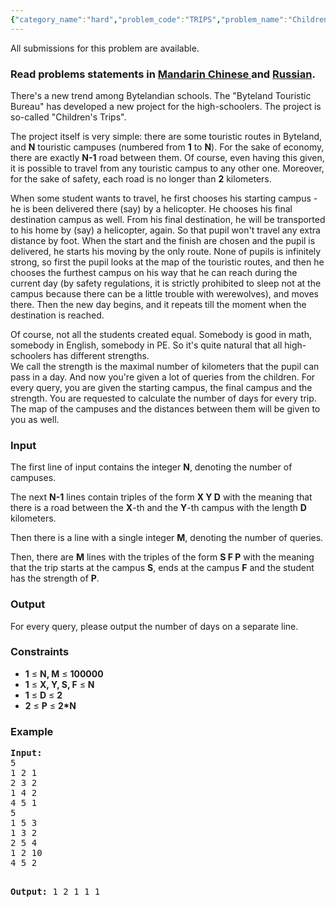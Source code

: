 ```yaml
---
{"category_name":"hard","problem_code":"TRIPS","problem_name":"Children Trips","languages_supported":{"0":"ADA","1":"ASM","2":"BASH","3":"BF","4":"C","5":"C99 strict","6":"CAML","7":"CLOJ","8":"CLPS","9":"CPP 4.3.2","10":"CPP 4.9.2","11":"CPP14","12":"CS2","13":"D","14":"ERL","15":"FORT","16":"FS","17":"GO","18":"HASK","19":"ICK","20":"ICON","21":"JAVA","22":"JS","23":"LISP clisp","24":"LISP sbcl","25":"LUA","26":"NEM","27":"NICE","28":"NODEJS","29":"PAS fpc","30":"PAS gpc","31":"PERL","32":"PERL6","33":"PHP","34":"PIKE","35":"PRLG","36":"PYTH","37":"PYTH 3.4","38":"RUBY","39":"SCALA","40":"SCM guile","41":"SCM qobi","42":"ST","43":"TCL","44":"TEXT","45":"WSPC"},"max_timelimit":8,"source_sizelimit":50000,"problem_author":"xcwgf666","problem_tester":"shangjingbo","date_added":"4-08-2014","tags":{"0":"lca","1":"medium","2":"oct14","3":"xcwgf666"},"editorial_url":"http://discuss.codechef.com/problems/TRIPS","time":{"view_start_date":1413192600,"submit_start_date":1413192600,"visible_start_date":1413192600,"end_date":1735669800},"layout":"problem"}
---
```

<span class="solution-visible-txt">All submissions for this problem are available.</span><h3> Read problems statements in <a target="_blank" href="http://www.codechef.com/download/translated/OCT14/mandarin/TRIPS.pdf">Mandarin Chinese </a> and <a target="_blank" href="http://www.codechef.com/download/translated/OCT14/russian/TRIPS.pdf">Russian</a>.</h3>
<p>There's a new trend among Bytelandian schools. The "Byteland Touristic Bureau" has developed a new project for the high-schoolers. The project is so-called "Children's Trips".</p>
<p>The project itself is very simple: there are some touristic routes in Byteland, and <b>N</b> touristic campuses (numbered from <b>1</b> to <b>N</b>). For the sake of economy, there are exactly <b>N-1</b> road between them. Of course, even having this given, it is possible to travel from any touristic campus to any other one. Moreover, for the sake of safety, each road is no longer than <b>2</b> kilometers.</p>
<p>When some student wants to travel, he first chooses his starting campus - he is been delivered there (say) by a helicopter. He chooses his final destination campus as well. From his final destination, he will be transported to his home by (say) a helicopter, again. So that pupil won't travel any extra distance by foot. When the start and the finish are chosen and the pupil is delivered, he starts his moving by the only route. None of pupils is infinitely strong, so first the pupil looks at the map of the touristic routes, and then he chooses the furthest campus on his way that he can reach during the current day (by safety regulations, it is strictly prohibited to sleep not at the campus because there can be a little trouble with werewolves), and moves there. Then the new day begins, and it repeats till the moment when the destination is reached.</p>
<p>Of course, not all the students created equal. Somebody is good in math, somebody in English, somebody in PE. So it's quite natural that all high-schoolers has different strengths.<br />
We call the strength is the maximal number of kilometers that the pupil can pass in a day. And now you're given a lot of queries from the children. For every query, you are given the starting campus, the final campus and the strength. You are requested to calculate the number of days for every trip. The map of the campuses and the distances between them will be given to you as well.</p>
<h3>Input</h3>
<p>The first line of input contains the integer <b>N</b>, denoting the number of campuses.</p>
<p>The next <b>N-1</b> lines contain triples of the form <b>X Y D</b> with the meaning that there is a road between the <b>X</b>-th and the <b>Y</b>-th campus with the length <b>D</b> kilometers.</p>
<p>Then there is a line with a single integer <b>M</b>, denoting the number of queries.</p>
<p>Then, there are <b>M</b> lines with the triples of the form <b>S F P</b> with the meaning that the trip starts at the campus <b>S</b>, ends at the campus <b>F</b> and the student has the strength of <b>P</b>.</p>
<h3>Output</h3>
<p>For every query, please output the number of days on a separate line.</p>
<h3>Constraints</h3>
<p><ul>
<li><b>1</b> ≤ <b>N, M</b> ≤ <b>100000</b></li>
<li><b>1</b> ≤ <b>X, Y, S, F</b> ≤ <b>N</b></li>
<li><b>1</b> ≤ <b>D</b> ≤ <b>2</b></li>
<li><b>2</b> ≤ <b>P</b> ≤ <b>2*N</b></li>
</ul>
</p>
<h3>Example</h3>
<pre><b>Input:</b>
5
1 2 1
2 3 2 
1 4 2
4 5 1
5
1 5 3
1 3 2
2 5 4
1 2 10
4 5 2

<b>Output:</b>
1
2
1
1
1
</pre>
